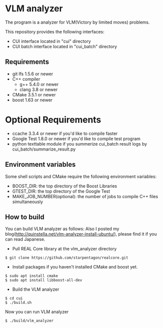 # VLM analyzer
The program is a analyzer for VLM(Victory by limited moves) problems.

This repository provides the following interfaces:
* CUI interface located in "cui" directory
* CUI batch interface located in "cui_batch" directory

## Requirements
* git lfs 1.5.6 or newer
* C++ compiler
   * g++ 5.4.0 or newer
   * clang 3.8 or newer
* CMake 3.5.1 or newer
* boost 1.63 or newer

# Optional Requirements
* ccache 3.3.4 or newer if you'd like to compile faster
* Google Test 1.8.0 or newer if you'd like to compile test program
* python texttable module if you summerize cui_batch result logs by cui_batch/summarize_result.py

## Environment variables
Some shell scripts and CMake require the following environment variables:
* BOOST_DIR: the top directory of the Boost Libraries
* GTEST_DIR: the top directory of the Google Test
* MAKE_JOB_NUMBER(optional): the number of jobs to compile C++ files simultaneously

## How to build
You can build VLM analyzer as follows:
Also I posted my blog(http://quinstella.net/vlm-analyzer-install-ubuntu/), please find it if you can read Japanese.

* Pull REAL Core library at the vlm_analyzer directory
```shell-session
$ git clone https://github.com/starpentagon/realcore.git
```
* Install packages if you haven't installed CMake and boost yet.
```shell-session
$ sudo apt install cmake
$ sudo apt install libboost-all-dev
```
* Build the VLM analyzer
```shell-session
$ cd cui
$ ./build.sh
```

Now you can run VLM analyzer
```shell-session
$ ./build/vlm_analyzer
```
